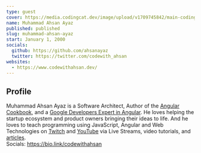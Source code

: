 ```yaml
---
type: guest
cover: https://media.codingcat.dev/image/upload/v1709745842/main-codingcatdev-photo/podcast-guest/muhammad-ahsan-ayaz.png
name: Muhammad Ahsan Ayaz
published: published
slug: muhammad-ahsan-ayaz
start: January 1, 2000
socials:
  github: https://github.com/ahsanayaz
  twitter: https://twitter.com/codewith_ahsan
websites:
  - https://www.codewithahsan.dev/
---
```


## Profile

Muhammad Ahsan Ayaz is a Software Architect, Author of the [Angular Cookbook](https://codewithahsan.dev/ng-book), and a [Google Developers Expert in Angular](https://g.dev/ahsanayaz). He loves helping the startup ecosystem and product owners bringing their ideas to life. And he loves to teach programming using JavaScript, Angular and Web Technologies on [Twitch](https://twitch.tv/codewithahsan) and [YouTube](https://youtube.com/c/CodeWithAhsan) via Live Streams, video tutorials, and [articles](https://codewithahsan.dev/blog).\
Socials: <https://bio.link/codewithahsan>
